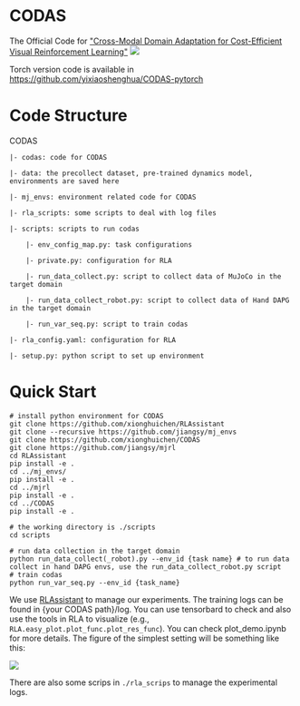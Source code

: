 # CODAS
The Official Code for ["Cross-Modal Domain Adaptation for Cost-Efficient Visual Reinforcement Learning"](https://proceedings.neurips.cc/paper/2021/hash/68264bdb65b97eeae6788aa3348e553c-Abstract.html)
![](./resources/poster.png)

Torch version code is available in https://github.com/yixiaoshenghua/CODAS-pytorch
# Code Structure
CODAS

    |- codas: code for CODAS

    |- data: the precollect dataset, pre-trained dynamics model, environments are saved here

    |- mj_envs: environment related code for CODAS

    |- rla_scripts: some scripts to deal with log files

    |- scripts: scripts to run codas

        |- env_config_map.py: task configurations

        |- private.py: configuration for RLA

        |- run_data_collect.py: script to collect data of MuJoCo in the target domain

        |- run_data_collect_robot.py: script to collect data of Hand DAPG in the target domain

        |- run_var_seq.py: script to train codas

    |- rla_config.yaml: configuration for RLA

    |- setup.py: python script to set up environment

# Quick Start
``` shell
# install python environment for CODAS
git clone https://github.com/xionghuichen/RLAssistant
git clone --recursive https://github.com/jiangsy/mj_envs
git clone https://github.com/xionghuichen/CODAS
git clone https://github.com/jiangsy/mjrl
cd RLAssistant
pip install -e .
cd ../mj_envs/
pip install -e .
cd ../mjrl
pip install -e .
cd ../CODAS
pip install -e .

# the working directory is ./scripts
cd scripts

# run data collection in the target domain
python run_data_collect(_robot).py --env_id {task name} # to run data collect in hand DAPG envs, use the run_data_collect_robot.py script
# train codas
python run_var_seq.py --env_id {task_name}
```

We use [RLAssistant](https://github.com/xionghuichen/RLAssistant) to manage our experiments. The training logs can be found in {your CODAS path}/log. You can use tensorbard to check and also use the tools in RLA to visualize (e.g., ```RLA.easy_plot.plot_func.plot_res_func```).
You can check plot_demo.ipynb for more details. The figure of the simplest setting will be something like this:

![](./resources/plot_demo.png)


There are also some scrips in ``./rla_scrips`` to manage the experimental logs. 
